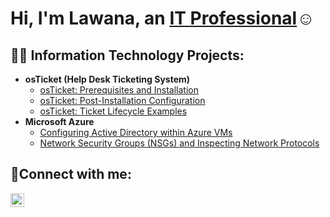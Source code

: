 <h1>Hi, I'm Lawana, an <a href="https://linkedin.com/in/Lawanarobinson">IT Professional</a>☺</h1>

<h2>👨‍💻 Information Technology Projects:</h2>

- <b>osTicket (Help Desk Ticketing System)</b>
  - [osTicket: Prerequisites and Installation](https://github.com/lawanarobinson/osticket-prereqs)
  - [osTicket: Post-Installation Configuration](https://github.com/lawanarobinson/post-install-config)
  - [osTicket: Ticket Lifecycle Examples](https://github.com/lawanarobinson/ticket-lifecycle)
- <b>Microsoft Azure</b>
  - [Configuring  Active Directory within Azure VMs](https://github.com/lawanarobinson/configure-ad)
  - [Network Security Groups (NSGs) and Inspecting Network Protocols](https://github.com/lawanarobinson/azure-network-protocols)

<h2>🤳Connect with me:</h2>


[<img align="left" alt="lawanarobinson | LinkedIn" width="22px" src="https://cdn.jsdelivr.net/npm/simple-icons@v3/icons/linkedin.svg" />][linkedin]



[linkedin]: https://linkedin.com/in/lawanarobinson
